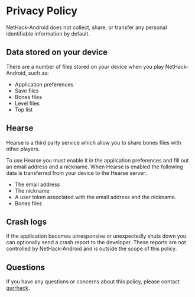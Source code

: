 # Privacy Policy

NetHack-Android does not collect, share, or transfer any personal identifiable information by default.

## Data stored on your device
There are a number of files stored on your device when you play NetHack-Android, such as:
- Application preferences
- Save files
- Bones files
- Level files
- Top list

## Hearse
Hearse is a third party service which allow you to share bones files with other players.

To use Hearse you must enable it in the application preferences and fill out an email address and a nickname.
When Hearse is enabled the following data is transferred from your device to the Hearse server:
- The email address
- The nickname
- A user token associated with the email address and the nickname.
- Bones files

## Crash logs
If the application becomes unresponsive or unexpectedly shuts down you can optionally send a crash report to the developer. These reports are not
controlled by NetHack-Android and is outside the scope of this policy.

## Questions
If you have any questions or concerns about this policy, please contact [gurrhack](mailto:martin.gurr@gmail.com).
